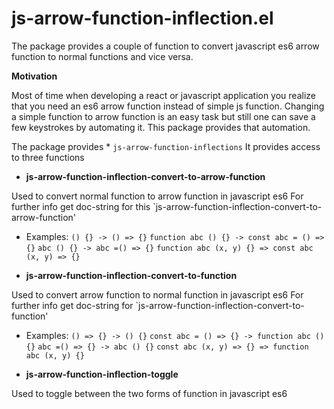 # js-arrow-function-inflection.el
The package provides a couple of function to convert javascript es6 arrow function to normal functions and vice versa. 

**Motivation**

Most of time when developing a react or javascript application you realize that you need an es6 arrow function instead of simple js function. Changing a simple function to arrow function is an easy task but still one can save a few keystrokes by automating it. This package provides that automation. 

The package provides * `js-arrow-function-inflections`
It provides access to three functions

- **js-arrow-function-inflection-convert-to-arrow-function**
 
 Used to convert normal function to arrow function in javascript es6
 For further info get doc-string for this `js-arrow-function-inflection-convert-to-arrow-function'
 
  - Examples:
      `() {} -> () => {}`
      `function abc () {} -> const abc = () => {}`
      `abc () {} -> abc =() => {}`
      `function abc (x, y) {} => const abc (x, y) => {}`

- **js-arrow-function-inflection-convert-to-function**
 
 Used to convert arrow function to normal function in javascript es6
 For further info get doc-string for `js-arrow-function-inflection-convert-to-function'
   - Examples:
      `() => {} -> () {}`
      `const abc = () => {} -> function abc () {}`
      `abc =() => {} -> abc () {}`
      `const abc (x, y) => {} => function abc (x, y) {}`


- **js-arrow-function-inflection-toggle**
 
 Used to toggle between the two forms of function in javascript es6

